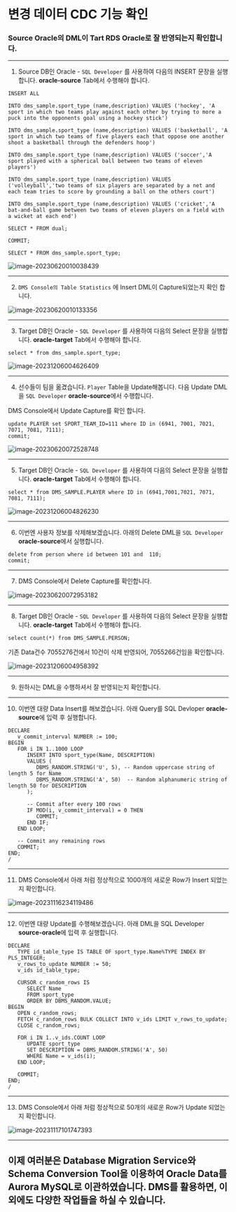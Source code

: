 # 변경 데이터 CDC 기능 확인

###  Source Oracle의 DML이 Tart RDS Oracle로 잘 반영되는지 확인합니다.



---

1. Source DB인 Oracle - `SQL Developer` 를 사용하여 다음의 INSERT 문장을 실행합니다. **oracle-source** Tab에서 수행해야 합니다.

```
INSERT ALL

INTO dms_sample.sport_type (name,description) VALUES ('hockey', 'A sport in which two teams play against each other by trying to more a puck into the opponents goal using a hockey stick')

INTO dms_sample.sport_type (name,description) VALUES ('basketball', 'A sport in which two teams of five players each that oppose one another shoot a basketball through the defenders hoop')

INTO dms_sample.sport_type (name,description) VALUES ('soccer','A sport played with a spherical ball between two teams of eleven players')

INTO dms_sample.sport_type (name,description) VALUES ('volleyball','two teams of six players are separated by a net and each team tries to score by grounding a ball on the others court')

INTO dms_sample.sport_type (name,description) VALUES ('cricket','A bat-and-ball game between two teams of eleven players on a field with a wicket at each end')

SELECT * FROM dual; 

COMMIT;

SELECT * FROM dms_sample.sport_type; 

```

![image-20230620010038439](images/image-20230620010038439.png)



---

2. `DMS Console의 Table Statistics` 에 Insert DML이 Capture되었는지 확인 합니다.



![image-20230620010133356](images/image-20230620010133356.png)



---

3. Target DB인 Oracle - `SQL Developer` 를 사용하여 다음의 Select 문장을 실행합니다. **oracle-target** Tab에서 수행해야 합니다.

```
select * from dms_sample.sport_type;
```



![image-20231206004626409](images/image-20231206004626409.png)



---

4. 선수들이 팀을 옮겼습니다. `Player` Table을 Update해봅니다. 다음 Update DML을 `SQL Developer` **oracle-source**에서 수행합니다.

DMS Console에서 Update Capture를 확인 합니다. 

```
update PLAYER set SPORT_TEAM_ID=111 where ID in (6941, 7001, 7021, 7071, 7081, 7111);
commit;
```



![image-20230620072528748](images/image-20230620072528748.png)



---

5. Target DB인 Oracle - `SQL Developer` 를 사용하여 다음의 Select 문장을 실행합니다. **oracle-target** Tab에서 수행해야 합니다.

```
select * from DMS_SAMPLE.PLAYER where ID in (6941,7001,7021, 7071, 7081, 7111);
```



![image-20231206004826230](images/image-20231206004826230.png)



---

6. 이번엔 사용자 정보를 삭제해보겠습니다. 아래의 Delete DML을 `SQL Developer` **oracle-source**에서 실행합니다.

```
delete from person where id between 101 and  110;
commit;
```



---

7. DMS Console에서 Delete Capture를 확인합니다.

![image-20230620072953182](images/image-20230620072953182.png)



---

8. Target DB인 Oracle - `SQL Developer` 를 사용하여 다음의 Select 문장을 실행합니다. **oracle-target** Tab에서 수행해야 합니다.

```
select count(*) from DMS_SAMPLE.PERSON;
```



기존 Data건수 7055276건에서 10건이 삭제 반영되어, 7055266건임을 확인합니다.

![image-20231206004958392](images/image-20231206004958392.png)



---

9. 원하시는 DML을 수행하셔서 잘 반영되는지 확인합니다.



---

10. 이번엔 대량 Data Insert를 해보겠습니다. 아래 Query를 SQL Devloper **oracle-source**에 입력 후 실행합니다.

```
DECLARE
   v_commit_interval NUMBER := 100;
BEGIN
   FOR i IN 1..1000 LOOP
      INSERT INTO sport_type(Name, DESCRIPTION)
      VALUES (
         DBMS_RANDOM.STRING('U', 5), -- Random uppercase string of length 5 for Name
         DBMS_RANDOM.STRING('A', 50)  -- Random alphanumeric string of length 50 for DESCRIPTION
      );

      -- Commit after every 100 rows
      IF MOD(i, v_commit_interval) = 0 THEN
         COMMIT;
      END IF;
   END LOOP;

   -- Commit any remaining rows
   COMMIT;
END;
/

```



---

11. DMS Console에서 아래 처럼 정상적으로 1000개의 새로운  Row가 Insert 되었는지 확인합니다.

![image-20231116234119486](images/image-20231116234119486.png)



---

12. 이번엔 대량 Update를 수행해보겠습니다. 아래 DML을 SQL Developer **source-oracle**에 입력 후 실행합니다.

```
DECLARE
   TYPE id_table_type IS TABLE OF sport_type.Name%TYPE INDEX BY PLS_INTEGER;
   v_rows_to_update NUMBER := 50;
   v_ids id_table_type;

   CURSOR c_random_rows IS
      SELECT Name
      FROM sport_type
      ORDER BY DBMS_RANDOM.VALUE;
BEGIN
   OPEN c_random_rows;
   FETCH c_random_rows BULK COLLECT INTO v_ids LIMIT v_rows_to_update;
   CLOSE c_random_rows;

   FOR i IN 1..v_ids.COUNT LOOP
      UPDATE sport_type
      SET DESCRIPTION = DBMS_RANDOM.STRING('A', 50)
      WHERE Name = v_ids(i);
   END LOOP;

   COMMIT;
END;
/

```



---

13. DMS Console에서 아래 처럼 정상적으로 50개의 새로운  Row가 Update 되었는지 확인합니다.

![image-20231117101747393](images/image-20231117101747393.png)

---



## 이제 여러분은 Database Migration Service와  Schema Conversion Tool을 이용하여 Oracle Data를 Aurora MySQL로 이관하였습니다. DMS를 활용하면, 이외에도 다양한 작업들을 하실 수 있습니다. 



